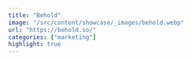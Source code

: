 ```yaml
---
title: "Behold"
image: "/src/content/showcase/_images/behold.webp"
url: "https://behold.so/"
categories: ["marketing"]
highlight: true
---
```

